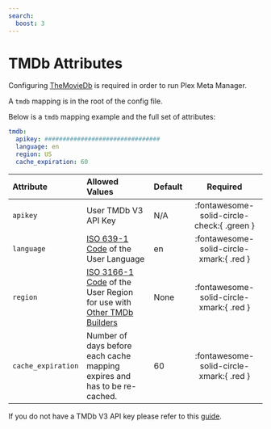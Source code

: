 ```yaml
---
search:
  boost: 3
---
```

# TMDb Attributes

Configuring [TheMovieDb](https://www.themoviedb.org/) is required in order to run Plex Meta Manager. 

A `tmdb` mapping is in the root of the config file.

Below is a `tmdb` mapping example and the full set of attributes:
```yaml
tmdb:
  apikey: ################################
  language: en
  region: US
  cache_expiration: 60
```

| Attribute          | Allowed Values                                                                                                                                                                   | Default |                  Required                  |
|:-------------------|:---------------------------------------------------------------------------------------------------------------------------------------------------------------------------------|:--------|:------------------------------------------:|
| `apikey`           | User TMDb V3 API Key                                                                                                                                                             | N/A     | :fontawesome-solid-circle-check:{ .green } |
| `language`         | [ISO 639-1 Code](https://en.wikipedia.org/wiki/List_of_ISO_639-1_codes) of the User Language                                                                                     | en      |  :fontawesome-solid-circle-xmark:{ .red }  |
| `region`           | [ISO 3166-1 Code](https://en.wikipedia.org/wiki/ISO_3166-1#Current_codes) of the User Region for use with [Other TMDb Builders](../builders/tmdb.md#other-tmdb-builders)         | None    |  :fontawesome-solid-circle-xmark:{ .red }  |
| `cache_expiration` | Number of days before each cache mapping expires and has to be re-cached.                                                                                                        | 60      |  :fontawesome-solid-circle-xmark:{ .red }  |

If you do not have a TMDb V3 API key please refer to this [guide](https://developers.themoviedb.org/3/getting-started/introduction).
